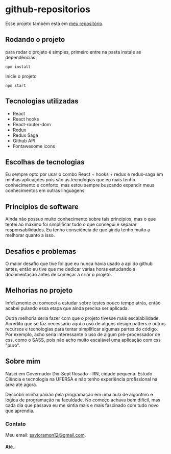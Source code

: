 # github-repositorios

Esse projeto também está em [meu repositório](https://www.github.com/savioramon/github-repositorios). 

## Rodando o projeto

para rodar o projeto é simples, primeiro entre na pasta instale as dependências

```npm install```

Inicie o projeto

```npm start```


## Tecnologias utilizadas

- React
- React hooks
- React-router-dom
- Redux
- Redux Saga
- Github API
- Fontawesome icons

## Escolhas de tecnologias

Eu sempre opto por usar o combo React + hooks + redux e redux-saga em minhas aplicações pois são as tecnologias que eu mais tenho conhecimento e conforto, mas estou sempre buscando expandir meus conhecimentos em outras linguagens.

## Princípios de software

Ainda não possuo muito conhecimento sobre tais princípios, mas o que tentei ao máximo foi simplificar tudo o que consegui e separar responsabilidades. Eu tenho consciência de que ainda tenho muito a melhorar quanto a isso.

## Desafios e problemas

O maior desafio que tive foi que eu nunca havia usado a api do github antes, então eu tive que me dedicar várias horas estudando a documentação antes de começar a criar o projeto.

## Melhorias no projeto

Infelizmente eu comecei a estudar sobre testes pouco tempo atrás, então acabei pulando essa etapa que ainda precisa ser aplicada.

Outra melhoria seria fazer com que o projeto tivesse mais escalabilidade. Acredito que se faz necessário aqui o uso de alguns design patters e outros recursos e tecnologias para tentar simplificar algumas partes do código. Por exemplo, acho seria interessante o uso de algum pré-processador de css, como o SASS, pois não acho muito escalável uma aplicação com css "puro".

## Sobre mim

Nasci em Governador Dix-Sept Rosado - RN, cidade pequena. Estudo Ciência e tecnologia na UFERSA e não tenho experiência profissional na área até agora.

Descobri minha paixão pela programação em uma aula de algorítmo e lógica de programação na faculdade. No começo achava bem difícil, mas cada dia que passava eu me sintia mais e mais fascinado com tudo novo que aprendia.


### Contato

Meu email: savioramon12@gmail.com.


#### Até.
